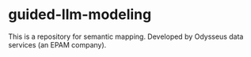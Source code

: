 # guided-llm-modeling
This is a repository for semantic mapping. Developed by Odysseus data services (an EPAM company).
